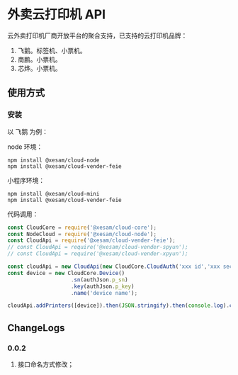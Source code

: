 # 外卖云打印机 API

云外卖打印机厂商开放平台的聚合支持，已支持的云打印机品牌：

1. 飞鹅。标签机、小票机。
2. 商鹏。小票机。
3. 芯烨。小票机。

## 使用方式

### 安装

以 飞鹅 为例：

node 环境：

```shell script
npm install @xesam/cloud-node
npm install @xesam/cloud-vender-feie
```

小程序环境：

```shell script
npm install @xesam/cloud-mini
npm install @xesam/cloud-vender-feie
```

代码调用：

```javascript
const CloudCore = require('@xesam/cloud-core');
const NodeCloud = require('@xesam/cloud-node');
const CloudApi = require('@xesam/cloud-vender-feie');
// const CloudApi = require('@xesam/cloud-vender-spyun');
// const CloudApi = require('@xesam/cloud-vender-xpyun');

const cloudApi = new CloudApi(new CloudCore.CloudAuth('xxx id','xxx secret' ), new NodeCloud());
const device = new CloudCore.Device()
                    .sn(authJson.p_sn)
                    .key(authJson.p_key)
                    .name('device name');

cloudApi.addPrinters([device]).then(JSON.stringify).then(console.log).catch(console.error);
```

## ChangeLogs

### 0.0.2
1. 接口命名方式修改；